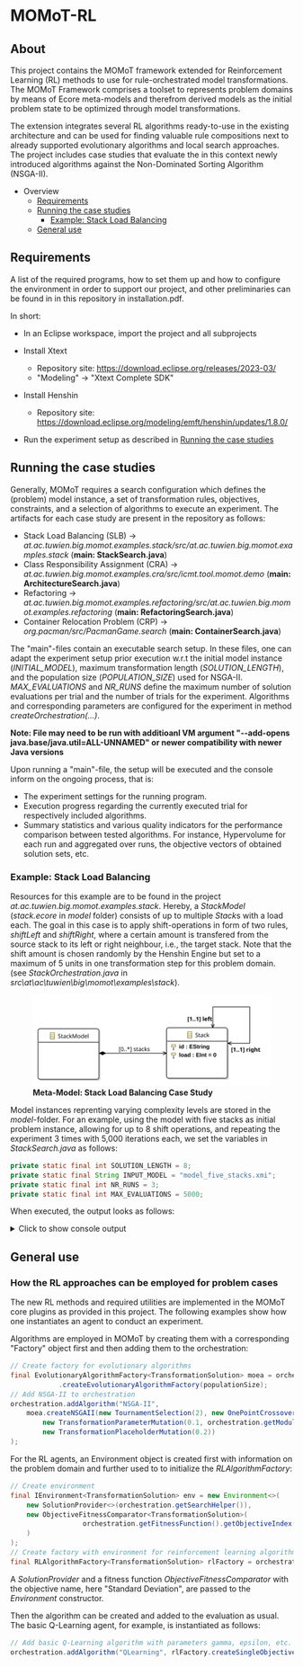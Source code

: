 # MOMoT-RL

## About

This project contains the MOMoT framework extended for Reinforcement Learning (RL) methods to use for rule-orchestrated model transformations. The MOMoT Framework comprises a toolset to represents problem domains by means of Ecore meta-models and therefrom derived models as the initial problem state to be optimized through model transformations. 

The extension integrates several RL algorithms ready-to-use in the existing architecture and can be used for finding valuable rule compositions next to already supported evolutionary algorithms and local search approaches. The project includes case studies that evaluate the in this context newly introduced algorithms against the Non-Dominated Sorting Algorithm (NSGA-II).

* Overview
    * [Requirements](#requirements)
    * [Running the case studies](#running-the-case-studies)
        * [Example: Stack Load Balancing](#example-stack-load-balancing)
    * [General use](#general-use)


## Requirements

A list of the required programs, how to set them up and how to configure the environment in order to support our project, and other preliminaries
can be found in in this repository in installation.pdf.

In short:

- In an Eclipse workspace, import the project and all subprojects
- Install Xtext
  
  - Repository site: https://download.eclipse.org/releases/2023-03/
  - "Modeling" -> "Xtext Complete SDK"

- Install Henshin

  - Repository site: https://download.eclipse.org/modeling/emft/henshin/updates/1.8.0/


- Run the experiment setup as described in [Running the case studies](#running-the-case-studies)
 
## Running the case studies

Generally, MOMoT requires a search configuration which defines the (problem) model instance, a set of transformation rules,
objectives, constraints, and a selection of algorithms to execute an experiment. The artifacts for each case study are present in the repository as follows:

* Stack Load Balancing (SLB) -> *at.ac.tuwien.big.momot.examples.stack/src/at.ac.tuwien.big.momot.examples.stack* (**main: StackSearch.java**)
* Class Responsibility Assignment (CRA) -> *at.ac.tuwien.big.momot.examples.cra/src/icmt.tool.momot.demo* (**main: ArchitectureSearch.java**)
* Refactoring -> *at.ac.tuwien.big.momot.examples.refactoring/src/at.ac.tuwien.big.momot.examples.refactoring* (**main: RefactoringSearch.java**)
* Container Relocation Problem (CRP) -> *org.pacman/src/PacmanGame.search* (**main: ContainerSearch.java**)


The "main"-files contain an executable search setup. In these files, one can adapt the experiment setup prior execution w.r.t the initial model instance (*INITIAL_MODEL*), maximum transformation length (*SOLUTION_LENGTH*), and the population size (*POPULATION_SIZE*) used for NSGA-II. *MAX_EVALUATIONS* and *NR_RUNS* define the maximum number of solution evaluations per trial and the number of trials for the experiment. Algorithms and corresponding parameters are configured for the experiment in method *createOrchestration(...)*.

**Note: File may need to be run with additioanl VM argument "--add-opens java.base/java.util=ALL-UNNAMED" or newer compatibility with newer Java versions**

Upon running a "main"-file, the setup will be executed and the console inform on the ongoing process, that is:
 * The experiment settings for the running program.
 * Execution progress regarding the currently executed trial for respectively included algorithms. 
 * Summary statistics and various quality indicators for the performance comparison between tested algorithms. For instance, Hypervolume for each run and aggregated over runs, the objective vectors of obtained solution sets, etc.

### Example: Stack Load Balancing

Resources for this example are to be found in the project *at.ac.tuwien.big.momot.examples.stack*. Hereby, a *StackModel* (*stack.ecore* in *model* folder) consists of up to multiple *Stack*s with a load each. The goal in this case is to apply shift-operations in form of two rules, *shiftLeft* and *shiftRight*, where a certain amount is 
transfered from the source stack to its left or right neighbour, i.e., the target stack. Note that the shift amount is chosen randomly by the Henshin Engine but set to a maximum of 5 units in one transformation step for this problem domain. (see *StackOrchestration.java* in *src\at\ac\tuwien\big\momot\examples\stack*).
<figure>

<img src="./examples/at.ac.tuwien.big.momot.examples.stack/model/stack.svg" alt="Stack Meta-Model">
<figcaption><b>Meta-Model: Stack Load Balancing Case Study</b></figcaption>
</figure>

Model instances reprenting varying complexity levels are stored in the *model*-folder. For an example, using the model with five stacks as initial problem instance, allowing for up to 8 shift operations, and repeating the experiment 3 times with 5,000 iterations each, we set the variables in *StackSearch.java* as follows:

```java
private static final int SOLUTION_LENGTH = 8;
private static final String INPUT_MODEL = "model_five_stacks.xmi";
private static final int NR_RUNS = 3;
private static final int MAX_EVALUATIONS = 5000;
```

When executed, the output looks as follows:

<details>
  <summary>Click to show console output</summary>
  
  ```
  -------------------------------------------------------
Search
-------------------------------------------------------
Objectives:      [Standard Deviation, SolutionLength]
NrObjectives:    2
Constraints:     []
NrConstraints:   0
Transformations: [Stack]
Units:           [Rule shiftLeft(fromId, toId, amount, fromLoad, toLoad), Rule shiftRight(fromId, toId, amount, fromLoad, toLoad)]
SolutionLength:  8
PopulationSize:  100
Iterations:      50
MaxEvaluations:  5000
AlgorithmRuns:   3
---------------------------
Run 'NSGAII' 3 times...
[05:05:00.119] Run 1 of 3 started.
[05:05:03.081] Run 1 of 3 terminated after 00:00:02.955 (2955 ms).
[05:05:03.083] Run 2 of 3 started.
[05:05:03.842] Run 2 of 3 terminated after 00:00:00.758 (758 ms).
[05:05:03.843] Run 3 of 3 started.
[05:05:04.467] Run 3 of 3 terminated after 00:00:00.624 (624 ms).
[05:05:04.469] Total runtime for 3 seeds: 00:00:04.350 (4350 ms).
Run 'QLearningExplore' 3 times...
[05:05:04.485] Run 1 of 3 started.
[05:05:06.183] Run 1 of 3 terminated after 00:00:01.696 (1696 ms).
[05:05:06.189] Run 2 of 3 started.
[05:05:07.783] Run 2 of 3 terminated after 00:00:01.594 (1594 ms).
[05:05:07.784] Run 3 of 3 started.
[05:05:09.438] Run 3 of 3 terminated after 00:00:01.653 (1653 ms).
[05:05:09.439] Total runtime for 3 seeds: 00:00:04.954 (4954 ms).
Run 'QLearning' 3 times...
[05:05:09.442] Run 1 of 3 started.
[05:05:11.886] Run 1 of 3 terminated after 00:00:02.444 (2444 ms).
[05:05:11.888] Run 2 of 3 started.
[05:05:14.215] Run 2 of 3 terminated after 00:00:02.327 (2327 ms).
[05:05:14.217] Run 3 of 3 started.
[05:05:16.624] Run 3 of 3 terminated after 00:00:02.407 (2407 ms).
[05:05:16.626] Total runtime for 3 seeds: 00:00:07.183 (7183 ms).
-------------------------------------------------------
Analysis
-------------------------------------------------------
---------------------------
Analysis Results
---------------------------
NSGAII:
    Hypervolume: 
        Aggregate: 0.4989877579547276
        Min: 0.4804635643013558
        Median: 0.4989877579547276
        Max: 0.4989877579547276
        Mean: 0.492813026736937
        StandardDeviation: 0.01069494819229498
        Variance: 1.1438191683587365E-4
        Count: 3
        Indifferent: [QLearningExplore, QLearning]
        EffectSize: [
            - { measure: CohensD, algorithm: QLearningExplore, effectSize: 0.816496580927726, magnitude: large }
            - { measure: CliffsDelta, algorithm: QLearningExplore, effectSize: 0.3333333333333333, magnitude: medium }
            - { measure: VarghaDelaneyA, algorithm: QLearningExplore, effectSize: 0.3333333333333333 }
            - { measure: CohensD, algorithm: QLearning, effectSize: 1.779545233537748, magnitude: large }
            - { measure: CliffsDelta, algorithm: QLearning, effectSize: 0.7777777777777778, magnitude: large }
            - { measure: VarghaDelaneyA, algorithm: QLearning, effectSize: 0.8888888888888888 }
        ]
        Values: [0.4989877579547276, 0.4989877579547276, 0.4804635643013558]
QLearningExplore:
    Hypervolume: 
        Aggregate: 0.4989877579547276
        Min: 0.4989877579547276
        Median: 0.4989877579547276
        Max: 0.4989877579547276
        Mean: 0.4989877579547276
        StandardDeviation: 0.0
        Variance: 0.0
        Count: 3
        Indifferent: [NSGAII, QLearning]
        EffectSize: [
            - { measure: CohensD, algorithm: NSGAII, effectSize: 0.816496580927726, magnitude: large }
            - { measure: CliffsDelta, algorithm: NSGAII, effectSize: 0.3333333333333333, magnitude: medium }
            - { measure: VarghaDelaneyA, algorithm: NSGAII, effectSize: 0.6666666666666666 }
            - { measure: CohensD, algorithm: QLearning, effectSize: 4.538540534168039, magnitude: large }
            - { measure: CliffsDelta, algorithm: QLearning, effectSize: 1.0, magnitude: large }
            - { measure: VarghaDelaneyA, algorithm: QLearning, effectSize: 1.0 }
        ]
        Values: [0.4989877579547276, 0.4989877579547276, 0.4989877579547276]
QLearning:
    Hypervolume: 
        Aggregate: 0.48477364423394687
        Min: 0.4727905920581036
        Median: 0.4727905920581036
        Max: 0.48477364423394687
        Mean: 0.4767849427833847
        StandardDeviation: 0.006918418399436447
        Variance: 4.786451314966077E-5
        Count: 3
        Indifferent: [NSGAII, QLearningExplore]
        EffectSize: [
            - { measure: CohensD, algorithm: NSGAII, effectSize: 1.779545233537748, magnitude: large }
            - { measure: CliffsDelta, algorithm: NSGAII, effectSize: 0.7777777777777778, magnitude: large }
            - { measure: VarghaDelaneyA, algorithm: NSGAII, effectSize: 0.1111111111111111 }
            - { measure: CohensD, algorithm: QLearningExplore, effectSize: 4.538540534168039, magnitude: large }
            - { measure: CliffsDelta, algorithm: QLearningExplore, effectSize: 1.0, magnitude: large }
            - { measure: VarghaDelaneyA, algorithm: QLearningExplore, effectSize: 0.0 }
        ]
        Values: [0.48477364423394687, 0.4727905920581036, 0.4727905920581036]
---------------------------
- Save Analysis to 'output/analysis/analysis.txt'
- Save Indicator BoxPlots to 'output/analysis/'
-------------------------------------------------------
Results
-------------------------------------------------------
REFERENCE SET:

2.8284271247461903 0.0
2.0976176963403033 1.0
0.6324555320336759 3.0
0.8944271909999159 2.0
0.0 5.0

- Save objectives of all algorithms to 'output/objectives/objective_values.txt'
- Save models of all algorithms to 'output/models/'
- Save objectives of algorithms seperately to 'output/objectives/<algorithm>.txt'
- Save models of algorithms seperately to 'output/solutions/<algorithm>.txt'´

QLearning
2.8284271247461903 0.0
2.0976176963403033 1.0
1.0954451150103321 2.0
0.6324555320336759 3.0


NSGAII
0.6324555320336759 3.0
2.8284271247461903 0.0
2.0976176963403033 1.0
0.8944271909999159 2.0
0.0 5.0


QLearningExplore
2.8284271247461903 0.0
0.0 5.0
2.0976176963403033 1.0
0.6324555320336759 3.0
0.8944271909999159 2.0
  ```
</details>

## General use

### How the RL approaches can be employed for problem cases

The new RL methods and required utilities are implemented in the MOMoT core plugins as provided in this project. The following examples show how one instantiates an agent to conduct an experiment.

Algorithms are employed in MOMoT by creating them with a corresponding "Factory" object first
and then adding them to the orchestration: 

```java
// Create factory for evolutionary algorithms
final EvolutionaryAlgorithmFactory<TransformationSolution> moea = orchestration
            .createEvolutionaryAlgorithmFactory(populationSize);
// Add NSGA-II to orchestration      
orchestration.addAlgorithm("NSGA-II",
    moea.createNSGAII(new TournamentSelection(2), new OnePointCrossover(1.0),
        new TransformationParameterMutation(0.1, orchestration.getModuleManager()),
        new TransformationPlaceholderMutation(0.2))
);
```

For the RL agents, an Environment object is created first with information on the problem domain 
and further used to to initialize the *RLAlgorithmFactory*:

```java
// Create environment
final IEnvironment<TransformationSolution> env = new Environment<>(
    new SolutionProvider<>(orchestration.getSearchHelper()), 
    new ObjectiveFitnessComparator<TransformationSolution>(
                  orchestration.getFitnessFunction().getObjectiveIndex("Standard Deviation")
    )
);
// Create factory with environment for reinforcement learning algorithms
final RLAlgorithmFactory<TransformationSolution> rlFactory = orchestration.createRLAlgorithmFactory(env);
```

A *SolutionProvider* and a fitness function *ObjectiveFitnessComparator* with the objective name, here "Standard Deviation", are passed to the *Environment* constructor.

Then the algorithm can be created and added to the evaluation as usual. The basic Q-Learning agent, for example, is instantiated as follows:

```java
// Add basic Q-Learning algorithm with parameters gamma, epsilon, etc.
orchestration.addAlgorithm("QLearning", rlFactory.createSingleObjectiveQLearner(0.9, 0.9, true, 1e-4, 0.1, null);
```
